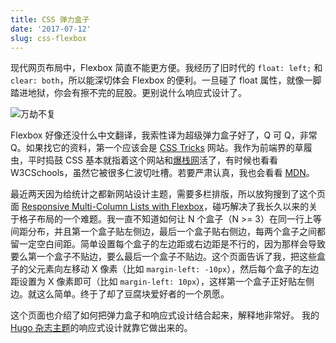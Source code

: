```yaml
---
title: CSS 弹力盒子
date: '2017-07-12'
slug: css-flexbox
---
```


现代网页布局中，Flexbox 简直不能更方便。我经历了旧时代的 `float: left;` 和 `clear: both`，所以能深切体会 Flexbox 的便利。一旦碰了 float 属性，就像一脚踏进地狱，你会有擦不完的屁股。更别说什么响应式设计了。

![万劫不复](https://slides.yihui.org/gif/fountain.gif)

Flexbox 好像还没什么中文翻译，我索性译为超级弹力盒子好了，Q 可 Q，非常 Q。如果找它的资料，第一个应该会是 [CSS Tricks](https://css-tricks.com/snippets/css/a-guide-to-flexbox/) 网站。我作为前端界的草履虫，平时捣鼓 CSS 基本就指着这个网站和[爆栈网](https://stackoverflow.com)活了，有时候也看看 W3CSchools，虽然它被很多仁波切吐槽。若要严肃认真，我也会看看 [MDN](https://developer.mozilla.org)。

最近两天因为给统计之都新网站设计主题，需要多栏排版，所以放狗搜到了这个页面 [Responsive Multi-Column Lists with Flexbox](https://www.fourkitchens.com/blog/article/responsive-multi-column-lists-flexbox/)，碰巧解决了我长久以来的关于格子布局的一个难题。我一直不知道如何让 N 个盒子（N >= 3）在同一行上等间距分布，并且第一个盒子贴左侧边，最后一个盒子贴右侧边，每两个盒子之间都留一定空白间距。简单设置每个盒子的左边距或右边距是不行的，因为那样会导致要么第一个盒子不贴边，要么最后一个盒子不贴边。这个页面告诉了我，把这些盒子的父元素向左移动 X 像素（比如 `margin-left: -10px`），然后每个盒子的左边距设置为 X 像素即可（比如 `margin-left: 10px`），这样第一个盒子正好贴左侧边。就这么简单。终于了却了豆腐块爱好者的一个夙愿。

这个页面也介绍了如何把弹力盒子和响应式设计结合起来，解释地非常好。 我的 [Hugo 杂志主题](https://github.com/yihui/hugo-xmag)的响应式设计就靠它做出来的。
